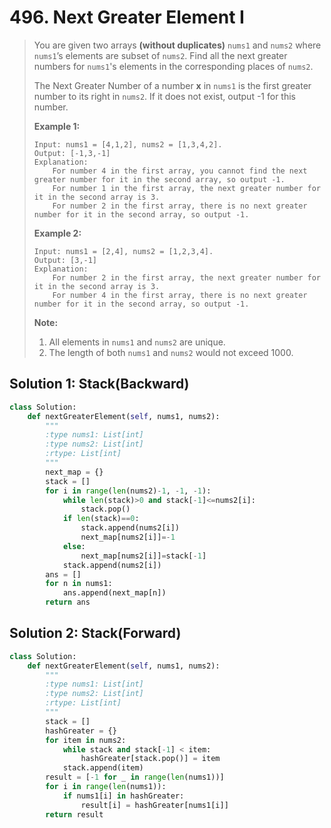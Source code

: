 # 496. Next Greater Element I

> You are given two arrays **\(without duplicates\)** `nums1` and `nums2` where `nums1`’s elements are subset of `nums2`. Find all the next greater numbers for `nums1`'s elements in the corresponding places of `nums2`.
>
> The Next Greater Number of a number **x** in `nums1` is the first greater number to its right in `nums2`. If it does not exist, output -1 for this number.
>
> **Example 1:**  
>
>
> ```text
> Input: nums1 = [4,1,2], nums2 = [1,3,4,2].
> Output: [-1,3,-1]
> Explanation:
>     For number 4 in the first array, you cannot find the next greater number for it in the second array, so output -1.
>     For number 1 in the first array, the next greater number for it in the second array is 3.
>     For number 2 in the first array, there is no next greater number for it in the second array, so output -1.
> ```
>
> **Example 2:**  
>
>
> ```text
> Input: nums1 = [2,4], nums2 = [1,2,3,4].
> Output: [3,-1]
> Explanation:
>     For number 2 in the first array, the next greater number for it in the second array is 3.
>     For number 4 in the first array, there is no next greater number for it in the second array, so output -1.
> ```
>
> **Note:**  
>
>
> 1. All elements in `nums1` and `nums2` are unique.
> 2. The length of both `nums1` and `nums2` would not exceed 1000.

## Solution 1: Stack\(Backward\)

```python
class Solution:
    def nextGreaterElement(self, nums1, nums2):
        """
        :type nums1: List[int]
        :type nums2: List[int]
        :rtype: List[int]
        """
        next_map = {}
        stack = []
        for i in range(len(nums2)-1, -1, -1):
            while len(stack)>0 and stack[-1]<=nums2[i]:
                stack.pop()
            if len(stack)==0:
                stack.append(nums2[i])
                next_map[nums2[i]]=-1
            else:
                next_map[nums2[i]]=stack[-1]
            stack.append(nums2[i])
        ans = []
        for n in nums1:
            ans.append(next_map[n])
        return ans
```

## Solution 2: Stack\(Forward\)

```python
class Solution:
    def nextGreaterElement(self, nums1, nums2):
        """
        :type nums1: List[int]
        :type nums2: List[int]
        :rtype: List[int]
        """
        stack = []
        hashGreater = {}
        for item in nums2:
            while stack and stack[-1] < item:
                hashGreater[stack.pop()] = item
            stack.append(item)
        result = [-1 for _ in range(len(nums1))]
        for i in range(len(nums1)):
            if nums1[i] in hashGreater:
                result[i] = hashGreater[nums1[i]]
        return result
```

